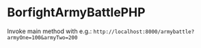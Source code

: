 # BorfightArmyBattlePHP

Invoke main method with e.g.:
`http://localhost:8000/armybattle?armyOne=100&armyTwo=200`
